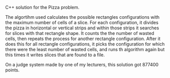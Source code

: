 C++ solution for the Pizza problem.

The algortihm used calculates the possible rectangles configurations with the maximum number of cells of a slice. For each configuration, it
divides the pizza in horizontal or vertical strips and within those strips it searches for slices with that rectangle shape. It counts the 
the number of wasted cells, then repeats the process for another rectangle configuration. After it does this for all rectangle configurations,
it picks the configuration for which there were the least number of wasted cells, and runs th algorithm again but this times it writes
slices that are found to a file.

On a judge system made by one of my lecturers, this solution got 877400 points.
